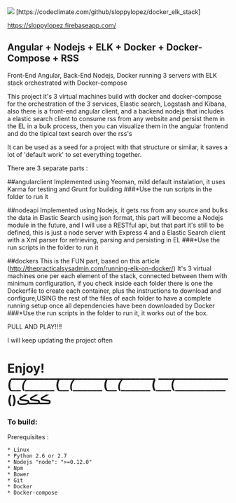 <img src="https://codeclimate.com/github/sloppylopez/docker_elk_stack/badges/gpa.svg" />
[https://codeclimate.com/github/sloppylopez/docker_elk_stack]

https://sloppylopez.firebaseapp.com/

## Angular + Nodejs + ELK + Docker + Docker-Compose + RSS
Front-End Angular, Back-End Nodejs, Docker running 3 servers with ELK stack orchestrated with Docker-compose

This project it's 3 virtual machines build with docker and docker-compose for the orchestration of the 3 services, Elastic search, Logstash and Kibana, also there is a front-end angular client, and a backend nodejs that includes a elastic search client to consume rss from any website and persist them in the EL in a bulk process, then you can visualize them in the angular frontend and do the tipical text search over the rss's

It can be used as a seed for a project with that structure or similar, it saves a lot of 'default work' to set everything together.

There are 3 separate parts :

##angularclient
Implemented using Yeoman, mild default instalation, it uses Karma for testing and Grunt for building
###*Use the run scripts in the folder to run it

##nodeapi
Implemented using Nodejs, it gets rss from any source and bulks the data in Elastic Search using json format, this part will become a Nodejs module in the future, and I will use a RESTful api, but that part it's still to be defined, this is just a node server with Express 4 and a Elastic Search client with a Xml parser for retrieving, parsing and persisting in EL
###*Use the run scripts in the folder to run it

##dockers
This is the FUN part, based on this article (http://thepracticalsysadmin.com/running-elk-on-docker/)
It's 3 virtual machines one per each element of the stack, connected between them with minimum configuration, if you check inside each folder there is one the Dockerfile to create each
container, plus the instructions to download and configure,USING the rest of the files of each folder to have a complete running setup once all dependencies have been downloaded by Docker
###*Use the run scripts in the folder to run it, it works out of the box.

PULL AND PLAY!!!!

I will keep updating the project often

Enjoy!  (_̅_̅_̅(̅_̅_̅_̅_̅_̅_̅_(_̅_̅_̅(̅_̅_̅_̅_̅_̅_̅_(_̅_̅_̅(̅_̅_̅_̅_̅_̅_̅_(_̅_̅_̅(̅_̅_̅_̅_̅_̅_̅_̅_̅_̅_̅()ڪڪڪ
===

### To build:

Prerequisites :

    * Linux
    * Python 2.6 or 2.7
    * Nodejs "node": ">=0.12.0"
    * Npm
    * Bower
    * Git
    * Docker
    * Docker-compose




